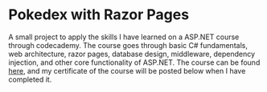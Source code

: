 <h1 id="pokedex-with-razor-pages">Pokedex with Razor Pages</h1>
<p>A small project to apply the skills I have learned on a ASP.NET course through codecademy. The course goes through basic C# fundamentals, web architecture, razor pages, database design, middleware, dependency injection, and other core functionality of ASP.NET. The course can be found <a href="https://www.codecademy.com/learn/paths/build-web-apps-with-asp-net">here</a>, and my certificate of the course will be posted below when I have completed it. </p>

